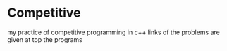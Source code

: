 # Competitive
my practice of competitive programming in c++
links of the problems are given at top the programs
